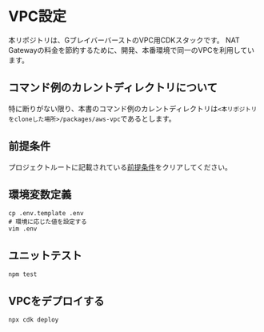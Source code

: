 # VPC設定

本リポジトリは、GブレイバーバーストのVPC用CDKスタックです。
NAT Gatewayの料金を節約するために、開発、本番環境で同一のVPCを利用しています。
## コマンド例のカレントディレクトリについて
特に断りがない限り、本書のコマンド例のカレントディレクトリは```<本リポジトリをcloneした場所>/packages/aws-vpc```であるとします。
## 前提条件
プロジェクトルートに記載されている[前提条件](../../Readme.md#pre-required)をクリアしてください。

## 環境変数定義
```shell
cp .env.template .env
# 環境に応じた値を設定する
vim .env
```

## ユニットテスト
```shell
npm test
```

<a id="deploy-command"></a>
## VPCをデプロイする
```shell
npx cdk deploy
```
